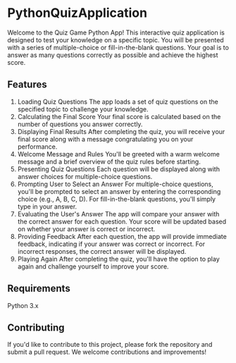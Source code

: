 # PythonQuizApplication

Welcome to the Quiz Game Python App! This interactive quiz application is designed to test your knowledge on a specific topic. You will be presented with a series of multiple-choice or fill-in-the-blank questions. Your goal is to answer as many questions correctly as possible and achieve the highest score.

## Features
  1. Loading Quiz Questions
  The app loads a set of quiz questions on the specified topic to challenge your knowledge.
  2. Calculating the Final Score
  Your final score is calculated based on the number of questions you answer correctly.
  3. Displaying Final Results
  After completing the quiz, you will receive your final score along with a message congratulating you on your performance.
  4. Welcome Message and Rules
  You'll be greeted with a warm welcome message and a brief overview of the quiz rules before starting.
  5. Presenting Quiz Questions
  Each question will be displayed along with answer choices for multiple-choice questions.
  6. Prompting User to Select an Answer
  For multiple-choice questions, you'll be prompted to select an answer by entering the corresponding choice (e.g., A, B, C, D).
  For fill-in-the-blank questions, you'll simply type in your answer.
  7. Evaluating the User's Answer
  The app will compare your answer with the correct answer for each question.
  Your score will be updated based on whether your answer is correct or incorrect.
  8. Providing Feedback
  After each question, the app will provide immediate feedback, indicating if your answer was correct or incorrect.
  For incorrect responses, the correct answer will be displayed.
  9. Playing Again
  After completing the quiz, you'll have the option to play again and challenge yourself to improve your score.

## Requirements
  Python 3.x
## Contributing
  If you'd like to contribute to this project, please fork the repository and submit a pull request. We welcome contributions and improvements!
